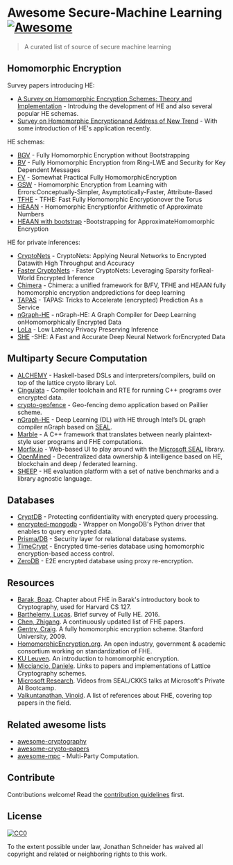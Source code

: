 # Awesome Secure-Machine Learning [![Awesome](https://awesome.re/badge.svg)](https://awesome.re)


> A curated list of source of secure machine learning



## Homomorphic Encryption

Survey papers introducing HE:

- [A Survey on Homomorphic Encryption Schemes: Theory and Implementation](https://dl.acm.org/doi/10.1145/3214303) - Introduing the development of HE and also several popular HE schemas.
- [Survey on Homomorphic Encryptionand Address of New Trend](https://www.semanticscholar.org/paper/Survey-on-Homomorphic-Encryption-and-Address-of-New-Alharbi-Samkri/6468cffa6d7a1fba27d4e813a0a22531757d1d8a) - With some introduction of HE's application recently.


HE schemas:

- [BGV](https://eprint.iacr.org/2011/277.pdf) - Fully Homomorphic Encryption without Bootstrapping
- [BV](http://www.wisdom.weizmann.ac.il/~zvikab/localpapers/IdealHom.pdf) - Fully Homomorphic Encryption from Ring-LWE and Security for Key Dependent Messages
- [FV](https://eprint.iacr.org/2012/144.pdf) - Somewhat Practical Fully HomomorphicEncryption
- [GSW](https://eprint.iacr.org/2013/340.pdf) - Homomorphic Encryption from Learning with Errors:Conceptually-Simpler, Asymptotically-Faster, Attribute-Based
- [TFHE](https://eprint.iacr.org/2018/421.pdf) - TFHE: Fast Fully Homomorphic Encryptionover the Torus
- [HEAAN](https://eprint.iacr.org/2013/340.pdf) - Homomorphic Encryptionfor Arithmetic of Approximate Numbers 
- [HEAAN with bootstrap](https://eprint.iacr.org/2018/153.pdf) -Bootstrapping for ApproximateHomomorphic Encryption

HE for private inferences:

- [CryptoNets](http://proceedings.mlr.press/v48/gilad-bachrach16.pdf) - CryptoNets: Applying Neural Networks to Encrypted Datawith High Throughput and Accuracy
- [Faster CryptoNets](https://arxiv.org/pdf/1811.09953.pdf) - Faster CryptoNets: Leveraging Sparsity forReal-World Encrypted Inference
- [Chimera](https://eprint.iacr.org/eprint-bin/getfile.pl?entry=2018/758&version=20180820:181811&file=758.pdf) - Chimera: a unified framework for B/FV, TFHE and HEAAN fully homomorphic encryption andpredictions for deep learning
- [TAPAS](https://arxiv.org/pdf/1806.03461.pdf) - TAPAS: Tricks to Accelerate (encrypted) Prediction As a Service
- [nGraph-HE](https://arxiv.org/pdf/1810.10121.pdf) - nGraph-HE: A Graph Compiler for Deep Learning onHomomorphically Encrypted Data
- [LoLa](https://arxiv.org/pdf/1812.10659.pdf) - Low Latency Privacy Preserving Inference
- [SHE](https://arxiv.org/pdf/1906.00148.pdf) -SHE: A Fast and Accurate Deep Neural Network forEncrypted Data


## Multiparty Secure Computation

- [ALCHEMY](https://github.com/cpeikert/ALCHEMY) - Haskell-based DSLs and interpreters/compilers, build on top of the lattice crypto library Lol.
- [Cingulata](https://github.com/CEA-LIST/Cingulata) - Compiler toolchain and RTE for running C++ programs over encrypted data.
- [crypto-geofence](https://github.com/Georeactor/crypto-geofence) - Geo-fencing demo application based on Paillier scheme.
- [nGraph-HE](https://github.com/NervanaSystems/he-transformer) - Deep Learning (DL) with HE through Intel’s DL graph compiler nGraph based on [SEAL](#SEAL).
- [Marble](https://github.com/MarbleHE/Marble) - A C++ framework that translates between nearly plaintext-style user programs and FHE computations.
- [Morfix.io](https://morfix.io/sandbox) - Web-based UI to play around with the [Microsoft SEAL](#SEAL) library.
- [OpenMined](https://github.com/OpenMined) - Decentralized data ownership & intelligence based on HE, blockchain and deep / federated learning.
- [SHEEP](https://github.com/alan-turing-institute/SHEEP) - HE evaluation platform with a set of native benchmarks and a library agnostic language.

## Databases

- [CryptDB](https://github.com/CryptDB/cryptdb) - Protecting confidentiality with encrypted query processing.
- [encrypted-mongodb](https://github.com/pdroalves/encrypted-mongodb) - Wrapper on MongoDB's Python driver that enables to query encrypted data.
- [Prisma/DB](https://github.com/PrismaDB/PrismaDB) - Security layer for relational database systems.
- [TimeCrypt](https://github.com/TimeCrypt/timecrypt) - Encrypted time-series database using homomorphic encryption-based access control.
- [ZeroDB](https://github.com/zerodb/zerodb) - E2E encrypted database using proxy re-encryption.


## Resources

- [Barak, Boaz](https://intensecrypto.org/public/lec_15_FHE.html). Chapter about FHE in Barak's introductory book to Cryptography, used for Harvard CS 127.
- [Barthelemy, Lucas](https://blog.quarkslab.com/a-brief-survey-of-fully-homomorphic-encryption-computing-on-encrypted-data.html). Brief survey of Fully HE. 2016.
- [Chen, Zhigang](https://zhigang-chen.github.io/A%20List%20of%20FHE%20Papers.html). A continuously updated list of FHE papers.
- [Gentry, Craig](https://crypto.stanford.edu/craig/craig-thesis.pdf). A fully homomorphic encryption scheme. Stanford University, 2009.
- [HomomorphicEncryption.org](https://homomorphicencryption.org). An open industry, government & academic consortium working on standardization of FHE.
- [KU Leuven](https://www.esat.kuleuven.be/cosic/tag/cosic-guide-to-crypto/). An introduction to homomorphic encryption.
- [Micciancio, Daniele](http://cseweb.ucsd.edu/~daniele/LatticeLinks/FHE.html). Links to papers and implementations of Lattice Cryptography schemes.
- [Microsoft Research](https://www.youtube.com/playlist?list=PLD7HFcN7LXRef-eTSGt_XOUJLZNoDINUn). Videos from SEAL/CKKS talks at Microsoft's Private AI Bootcamp.
- [Vaikuntanathan, Vinoid](https://people.csail.mit.edu/vinodv/FHE/FHE-refs.html). A list of references about FHE, covering top papers in the field.


## Related awesome lists

- [awesome-cryptography](https://github.com/sobolevn/awesome-cryptography)
- [awesome-crypto-papers](https://github.com/pFarb/awesome-crypto-papers)
- [awesome-mpc](https://github.com/rdragos/awesome-mpc) - Multi-Party Computation.


## Contribute

Contributions welcome! Read the [contribution guidelines](contributing.md) first.


## License

[![CC0](http://mirrors.creativecommons.org/presskit/buttons/88x31/svg/cc-zero.svg)](http://creativecommons.org/publicdomain/zero/1.0)

To the extent possible under law, Jonathan Schneider has waived all copyright and
related or neighboring rights to this work.
